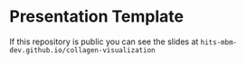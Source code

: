 # Presentation Template

If this repository is public you can see the slides
at `hits-mbm-dev.github.io/collagen-visualization`

